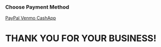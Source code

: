 <html lang="en">
<head>
<body>
    <h3>Choose Payment Method</h3>
    <a href="https://www.paypal.com" target="_blank">  PayPal  </a>
    <a href="https://account.venmo.com/u/WaterDrive24" target="_blank">  Venmo  </a>
    <a href="https://www.cashapp.com" target="_blank">  CashApp  </a>
</body>
    <h1></h1>
    <h1>THANK YOU FOR YOUR BUSINESS!</h1>
    <h1></h1>
